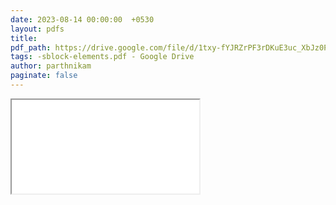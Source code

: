 ```yaml
---
date: 2023-08-14 00:00:00  +0530
layout: pdfs
title: 
pdf_path: https://drive.google.com/file/d/1txy-fYJRZrPF3rDKuE3uc_XbJz0Pjxr6/preview?usp=drive_link
tags: -sblock-elements.pdf - Google Drive
author: parthnikam
paginate: false
---
```


<iframe class="embed-pdf" src="{{ page.pdf_path }}#toolbar=0" seamless="seamless" scrolling="no" style="overflow:hidden"></iframe>
